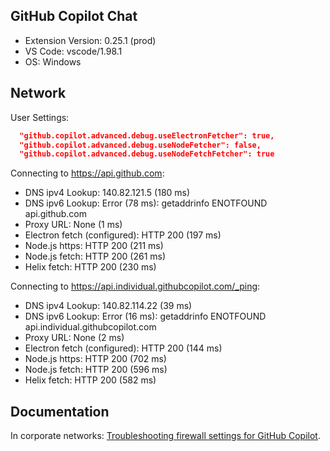 ## GitHub Copilot Chat

- Extension Version: 0.25.1 (prod)
- VS Code: vscode/1.98.1
- OS: Windows

## Network

User Settings:
```json
  "github.copilot.advanced.debug.useElectronFetcher": true,
  "github.copilot.advanced.debug.useNodeFetcher": false,
  "github.copilot.advanced.debug.useNodeFetchFetcher": true
```

Connecting to https://api.github.com:
- DNS ipv4 Lookup: 140.82.121.5 (180 ms)
- DNS ipv6 Lookup: Error (78 ms): getaddrinfo ENOTFOUND api.github.com
- Proxy URL: None (1 ms)
- Electron fetch (configured): HTTP 200 (197 ms)
- Node.js https: HTTP 200 (211 ms)
- Node.js fetch: HTTP 200 (261 ms)
- Helix fetch: HTTP 200 (230 ms)

Connecting to https://api.individual.githubcopilot.com/_ping:
- DNS ipv4 Lookup: 140.82.114.22 (39 ms)
- DNS ipv6 Lookup: Error (16 ms): getaddrinfo ENOTFOUND api.individual.githubcopilot.com
- Proxy URL: None (2 ms)
- Electron fetch (configured): HTTP 200 (144 ms)
- Node.js https: HTTP 200 (702 ms)
- Node.js fetch: HTTP 200 (596 ms)
- Helix fetch: HTTP 200 (582 ms)

## Documentation

In corporate networks: [Troubleshooting firewall settings for GitHub Copilot](https://docs.github.com/en/copilot/troubleshooting-github-copilot/troubleshooting-firewall-settings-for-github-copilot).